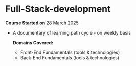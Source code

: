 # Full-Stack-development
**Course Started on** 28 March 2025 
- A documentary of learning path cycle - on weekly basis
  
  **Domains Covered:**
    - Front-End Fundamentals (tools & technologies)
    - Back-End Fundamentals (tools & technologies)
